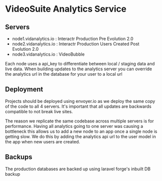 # VideoSuite Analytics Service

## Servers
- node1.vidanalytics.io : Interactr Production Pre Evolution 2.0
- node2.vidanalytics.io : Interactr Production Users Created Post Evolution 2.0
- node3.vidanalytics.io : VideoBubble

Each node uses a api_key to differentiate between local / staging data and live data. When building updates to the analytics server you can override the
analytics url in the database for your user to a local url


## Deployment
Projects should be deployed using envoyer.io as we deploy the same copy of the code to all 4 servers.
It's important that all updates are backwards compatible to not break live sites. 

The reason we replicate the same codebase across multiple servers is for performance. Having all analytics going to one server was causing a bottleneck
this allows us to add a new node to an app once a single node is getting slow. We do this by adding the analytics api url to the
user model in the app when new users are created.

## Backups
The production databases are backed up using laravel forge's inbuilt DB backup

